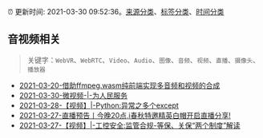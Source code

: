 :alarm_clock: 更新时间: 2021-03-30 09:52:36。[来源分类](../README.md)、[标签分类](../TAGS.md)、[时间分类](../TIMELINE.md)

## 音视频相关


> 关键字：`WebVR`、`WebRTC`、`Video`、`Audio`、`图像`、`音频`、`视频`、`直播`、`摄像头`、`播放器`



- [2021-03-20-借助ffmpeg.wasm纯前端实现多音频和视频的合成](https://www.zhangxinxu.com/wordpress/2021/03/ffmpeg-wasm-audio-video-merge/) 
- [2021-03-30-微视频-|-为人民服务](https://sec.thief.one/article_content?a_id=c83a70edef1c5660972deebbc51494b5) 
- [2021-03-28-【视频】|-Python:异常之多个except](https://sec.thief.one/article_content?a_id=c43a0ef4cf4a706f5f1f11604b6dadac) 
- [2021-03-27-直播预告丨今晚20点,i春秋特邀精英白帽开启直播分享!](https://sec.thief.one/article_content?a_id=01394ef105687f4a95fa8e7f79ea4506) 
- [2021-03-27-【视频】|-工控安全:监管合规-等保、关保“两个制度”解读](https://sec.thief.one/article_content?a_id=c362731b60cdc8d7c85031ad1fda9d7e) 